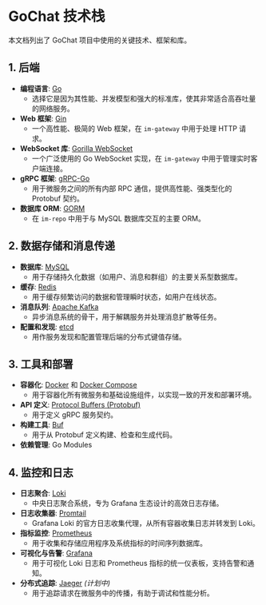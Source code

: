 # GoChat 技术栈

本文档列出了 GoChat 项目中使用的关键技术、框架和库。

## 1. 后端

-   **编程语言**: [Go](https://golang.org/)
    -   选择它是因为其性能、并发模型和强大的标准库，使其非常适合高吞吐量的网络服务。
-   **Web 框架**: [Gin](https://gin-gonic.com/)
    -   一个高性能、极简的 Web 框架，在 `im-gateway` 中用于处理 HTTP 请求。
-   **WebSocket 库**: [Gorilla WebSocket](https://github.com/gorilla/websocket)
    -   一个广泛使用的 Go WebSocket 实现，在 `im-gateway` 中用于管理实时客户端连接。
-   **gRPC 框架**: [gRPC-Go](https://grpc.io/)
    -   用于微服务之间的所有内部 RPC 通信，提供高性能、强类型化的 Protobuf 契约。
-   **数据库 ORM**: [GORM](https://gorm.io/)
    -   在 `im-repo` 中用于与 MySQL 数据库交互的主要 ORM。

## 2. 数据存储和消息传递

-   **数据库**: [MySQL](https://www.mysql.com/)
    -   用于存储持久化数据（如用户、消息和群组）的主要关系型数据库。
-   **缓存**: [Redis](https://redis.io/)
    -   用于缓存频繁访问的数据和管理瞬时状态，如用户在线状态。
-   **消息队列**: [Apache Kafka](https://kafka.apache.org/)
    -   异步消息系统的骨干，用于解耦服务并处理消息扩散等任务。
-   **配置和发现**: [etcd](https://etcd.io/)
    -   用作服务发现和配置管理后端的分布式键值存储。

## 3. 工具和部署

-   **容器化**: [Docker](https://www.docker.com/) 和 [Docker Compose](https://docs.docker.com/compose/)
    -   用于容器化所有微服务和基础设施组件，以实现一致的开发和部署环境。
-   **API 定义**: [Protocol Buffers (Protobuf)](https://developers.google.com/protocol-buffers)
    -   用于定义 gRPC 服务契约。
-   **构建工具**: [Buf](https://buf.build/)
    -   用于从 Protobuf 定义构建、检查和生成代码。
-   **依赖管理**: Go Modules

## 4. 监控和日志

-   **日志聚合**: [Loki](https://grafana.com/oss/loki/)
    -   中央日志聚合系统，专为 Grafana 生态设计的高效日志存储。
-   **日志收集器**: [Promtail](https://grafana.com/docs/loki/latest/clients/promtail/)
    -   Grafana Loki 的官方日志收集代理，从所有容器收集日志并转发到 Loki。
-   **指标监控**: [Prometheus](https://prometheus.io/)
    -   用于收集和存储应用程序及系统指标的时间序列数据库。
-   **可视化与告警**: [Grafana](https://grafana.com/)
    -   用于可视化 Loki 日志和 Prometheus 指标的统一仪表板，支持告警和通知。
-   **分布式追踪**: [Jaeger](https://www.jaegertracing.io/) *(计划中)*
    -   用于追踪请求在微服务中的传播，有助于调试和性能分析。